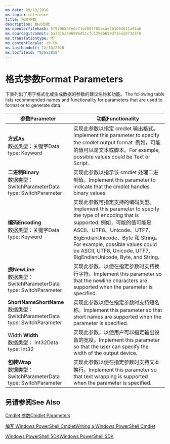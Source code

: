 ```yaml
---
ms.date: 09/13/2016
ms.topic: reference
title: 格式参数
description: 格式参数
ms.openlocfilehash: 5f970683fedc71b208ff6becad761d94611a91a6
ms.sourcegitcommit: ba7315a496986451cfc1296b659d73ea2373d3f0
ms.translationtype: MT
ms.contentlocale: zh-CN
ms.lasthandoff: 12/10/2020
ms.locfileid: "92652818"
---
```

# <a name="format-parameters"></a><span data-ttu-id="1c576-103">格式参数</span><span class="sxs-lookup"><span data-stu-id="1c576-103">Format Parameters</span></span>

<span data-ttu-id="1c576-104">下表列出了用于格式化或生成数据的参数的建议名称和功能。</span><span class="sxs-lookup"><span data-stu-id="1c576-104">The following table lists recommended names and functionality for parameters that are used to format or to generate data.</span></span>

|<span data-ttu-id="1c576-105">参数</span><span class="sxs-lookup"><span data-stu-id="1c576-105">Parameter</span></span>|<span data-ttu-id="1c576-106">功能</span><span class="sxs-lookup"><span data-stu-id="1c576-106">Functionality</span></span>|
|---|---|
|<span data-ttu-id="1c576-107">**方式**</span><span class="sxs-lookup"><span data-stu-id="1c576-107">**As**</span></span><br><span data-ttu-id="1c576-108">数据类型：关键字</span><span class="sxs-lookup"><span data-stu-id="1c576-108">Data type: Keyword</span></span>|<span data-ttu-id="1c576-109">实现此参数以指定 cmdlet 输出格式。</span><span class="sxs-lookup"><span data-stu-id="1c576-109">Implement this parameter to specify the cmdlet output format.</span></span> <span data-ttu-id="1c576-110">例如，可能的值可以是文本或脚本。</span><span class="sxs-lookup"><span data-stu-id="1c576-110">For example, possible values could be Text or Script.</span></span>|
|<span data-ttu-id="1c576-111">**二进制**</span><span class="sxs-lookup"><span data-stu-id="1c576-111">**Binary**</span></span><br><span data-ttu-id="1c576-112">数据类型： SwitchParameter</span><span class="sxs-lookup"><span data-stu-id="1c576-112">Data type: SwitchParameter</span></span>|<span data-ttu-id="1c576-113">实现此参数以指示该 cmdlet 处理二进制值。</span><span class="sxs-lookup"><span data-stu-id="1c576-113">Implement this parameter to indicate that the cmdlet handles binary values.</span></span>|
|<span data-ttu-id="1c576-114">**编码**</span><span class="sxs-lookup"><span data-stu-id="1c576-114">**Encoding**</span></span><br><span data-ttu-id="1c576-115">数据类型：关键字</span><span class="sxs-lookup"><span data-stu-id="1c576-115">Data type: Keyword</span></span>|<span data-ttu-id="1c576-116">实现此参数可指定支持的编码类型。</span><span class="sxs-lookup"><span data-stu-id="1c576-116">Implement this parameter to specify the type of encoding that is supported.</span></span> <span data-ttu-id="1c576-117">例如，可能的值可能是 ASCII、UTF8、Unicode、UTF7、BigEndianUnicode、Byte 和 String。</span><span class="sxs-lookup"><span data-stu-id="1c576-117">For example, possible values could be ASCII, UTF8, Unicode, UTF7, BigEndianUnicode, Byte, and String.</span></span>|
|<span data-ttu-id="1c576-118">**换**</span><span class="sxs-lookup"><span data-stu-id="1c576-118">**NewLine**</span></span><br><span data-ttu-id="1c576-119">数据类型： SwitchParameter</span><span class="sxs-lookup"><span data-stu-id="1c576-119">Data type: SwitchParameter</span></span>|<span data-ttu-id="1c576-120">实现此参数，以便在指定参数时支持换行字符。</span><span class="sxs-lookup"><span data-stu-id="1c576-120">Implement this parameter so that the newline characters are supported when the parameter is specified.</span></span>|
|<span data-ttu-id="1c576-121">**ShortName**</span><span class="sxs-lookup"><span data-stu-id="1c576-121">**ShortName**</span></span><br><span data-ttu-id="1c576-122">数据类型： SwitchParameter</span><span class="sxs-lookup"><span data-stu-id="1c576-122">Data type: SwitchParameter</span></span>|<span data-ttu-id="1c576-123">实现此参数以便在指定参数时支持短名称。</span><span class="sxs-lookup"><span data-stu-id="1c576-123">Implement this parameter so that short names are supported when the parameter is specified.</span></span>|
|<span data-ttu-id="1c576-124">Width </span><span class="sxs-lookup"><span data-stu-id="1c576-124">**Width**</span></span><br><span data-ttu-id="1c576-125">数据类型： Int32</span><span class="sxs-lookup"><span data-stu-id="1c576-125">Data type: Int32</span></span>|<span data-ttu-id="1c576-126">实现此参数，以便用户可以指定输出设备的宽度。</span><span class="sxs-lookup"><span data-stu-id="1c576-126">Implement this parameter so that the user can specify the width of the output device.</span></span>|
|<span data-ttu-id="1c576-127">**包装**</span><span class="sxs-lookup"><span data-stu-id="1c576-127">**Wrap**</span></span><br><span data-ttu-id="1c576-128">数据类型： SwitchParameter</span><span class="sxs-lookup"><span data-stu-id="1c576-128">Data type: SwitchParameter</span></span>|<span data-ttu-id="1c576-129">实现此参数以便在指定参数时支持文本换行。</span><span class="sxs-lookup"><span data-stu-id="1c576-129">Implement this parameter so that text wrapping is supported when the parameter is specified.</span></span>|
## <a name="see-also"></a><span data-ttu-id="1c576-130">另请参阅</span><span class="sxs-lookup"><span data-stu-id="1c576-130">See Also</span></span>

[<span data-ttu-id="1c576-131">Cmdlet 参数</span><span class="sxs-lookup"><span data-stu-id="1c576-131">Cmdlet Parameters</span></span>](./cmdlet-parameters.md)

[<span data-ttu-id="1c576-132">编写 Windows PowerShell Cmdlet</span><span class="sxs-lookup"><span data-stu-id="1c576-132">Writing a Windows PowerShell Cmdlet</span></span>](./writing-a-windows-powershell-cmdlet.md)

[<span data-ttu-id="1c576-133">Windows PowerShell SDK</span><span class="sxs-lookup"><span data-stu-id="1c576-133">Windows PowerShell SDK</span></span>](../windows-powershell-reference.md)
